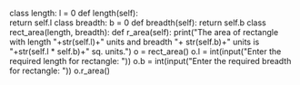 class length:
    l = 0
    def length(self):  
        return self.l
class breadth:
    b = 0
    def breadth(self):
        return self.b
class rect_area(length, breadth):
    def r_area(self):
        print("The area of rectangle with length "+str(self.l)+" units and breadth "+ 
              str(self.b)+" units is "+str(self.l * self.b)+" sq. units.")
o = rect_area()
o.l = int(input("Enter the required length for rectangle: "))
o.b = int(input("Enter the required breadth for rectangle: "))
o.r_area()
